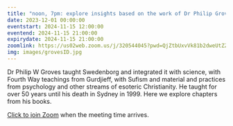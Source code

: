 ```yaml
---
title: "noon, 7pm: explore insights based on the work of Dr Philip Groves"
date: 2023-12-01 00:00:00
eventstart: 2024-11-15 12:00:00
eventend: 2024-11-15 21:00:00
expirydate: 2024-11-15 21:00:00
zoomlink: https://us02web.zoom.us/j/320544045?pwd=QjZtbUxvVk81b2dweUtZZTE3ZE9IZz09
img: images/grovesID.jpg
---
```


Dr Philip W Groves taught Swedenborg and integrated it with science, with Fourth Way teachings from Gurdjieff, with Sufism and material and practices from psychology and other streams of esoteric Christianity. He taught for over 50 years until his death in Sydney in 1999. Here we explore chapters from his books.

[Click to join Zoom](https://us02web.zoom.us/j/320544045?pwd=QjZtbUxvVk81b2dweUtZZTE3ZE9IZz09) when the meeting time arrives.